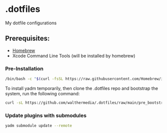 # .dotfiles
My dotfile configurations

## Prerequisites:
- [Homebrew](https://brew.sh/)
- Xcode Command Line Tools (will be installed by homebrew)

### Pre-Installation
```bash
/bin/bash -c "$(curl -fsSL https://raw.githubusercontent.com/Homebrew/install/HEAD/install.sh)"
```
To install yadm temporarily, then clone the .dotfiles repo and bootstrap the system, run the following command:

```bash
curl -sL https://github.com/walthermedia/.dotfiles/raw/main/pre_bootstrap.sh | bash
```


### Update plugins with submodules
```bash
yadm submodule update --remote
```
